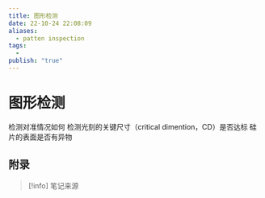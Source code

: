 ```yaml
---
title: 图形检测
date: 22-10-24 22:08:09
aliases:
  - patten inspection
tags:
  - 
publish: "true"
---
```


# 图形检测

检测对准情况如何
检测光刻的关键尺寸（critical dimention，CD）是否达标
硅片的表面是否有异物


## 附录

> [!info] 笔记来源
> 

